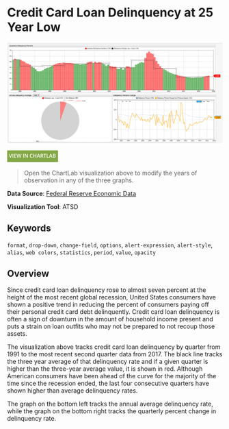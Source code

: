 # Credit Card Loan Delinquency at 25 Year Low

![](./images/ccl1.png)

[![View in ChartLab](../../research/images/new-button.png)](https://apps.axibase.com/chartlab/ffe5d3fe/2/#fullscreen)

> Open the ChartLab visualization above to modify the years of observation in any of the three graphs.

**Data Source**: [Federal Reserve Economic Data](https://fred.stlouisfed.org/series/DRCCLACBS#0)

**Visualization Tool**: ATSD

## Keywords

`format`, `drop-down`, `change-field`, `options`, `alert-expression`, `alert-style`, `alias`, `web colors`, `statistics`, `period`, `value`, `opacity`

## Overview

Since credit card loan delinquency rose to almost seven percent at the height of the most recent global recession, United States
consumers have shown a positive trend in reducing the percent of consumers paying off their personal credit card debt delinquently.
Credit card loan delinquency is often a sign of downturn in the amount of household income present and puts a strain on
loan outfits who may not be prepared to not recoup those assets.

The visualization above tracks credit card loan delinquency by quarter from 1991 to the most recent second quarter data from 2017.
The black line tracks the three year average of that delinquency rate and if a given quarter is higher than the three-year
average value, it is shown in red. Although American consumers have been ahead of the curve for the majority of the time
since the recession ended, the last four consecutive quarters have shown higher than average delinquency rates.

The graph on the bottom left tracks the annual average delinquency rate, while the graph on the bottom right tracks the
quarterly percent change in delinquency rate.
